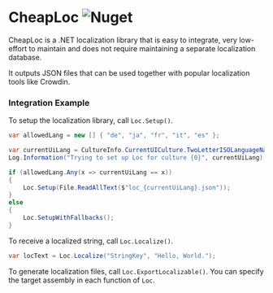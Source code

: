 # CheapLoc ![Nuget](https://img.shields.io/nuget/v/CheapLoc)

CheapLoc is a .NET localization library that is easy to integrate, very low-effort to maintain and does not require maintaining a separate localization database.

It outputs JSON files that can be used together with popular localization tools like Crowdin.

### Integration Example

To setup the localization library, call ``Loc.Setup()``.

```cs
var allowedLang = new [] { "de", "ja", "fr", "it", "es" };

var currentUiLang = CultureInfo.CurrentUICulture.TwoLetterISOLanguageName;
Log.Information("Trying to set up Loc for culture {0}", currentUiLang);

if (allowedLang.Any(x => currentUiLang == x))
{
    Loc.Setup(File.ReadAllText($"loc_{currentUiLang}.json"));
}
else
{
    Loc.SetupWithFallbacks();
}
```

To receive a localized string, call ``Loc.Localize()``.

```cs
var locText = Loc.Localize("StringKey", "Hello, World.");
```

To generate localization files, call ``Loc.ExportLocalizable()``.
You can specify the target assembly in each function of ``Loc``.
